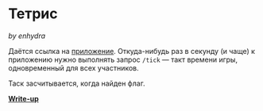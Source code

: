 # Тетрис

*by enhydra*

Даётся ссылка на [приложение](app/). Откуда-нибудь раз в секунду (и чаще) к приложению нужно выполнять запрос `/tick` — такт времени игры, одновременный для всех участников.

Таск засчитывается, когда найден флаг.

**[Write-up](WRITEUP.md)**

